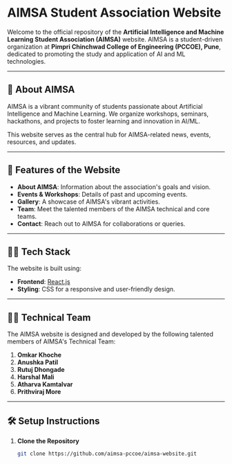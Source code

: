 # AIMSA Student Association Website

Welcome to the official repository of the **Artificial Intelligence and Machine Learning Student Association (AIMSA)** website. AIMSA is a student-driven organization at **Pimpri Chinchwad College of Engineering (PCCOE), Pune**, dedicated to promoting the study and application of AI and ML technologies.

---

## 🌟 About AIMSA
AIMSA is a vibrant community of students passionate about Artificial Intelligence and Machine Learning. We organize workshops, seminars, hackathons, and projects to foster learning and innovation in AI/ML.

This website serves as the central hub for AIMSA-related news, events, resources, and updates.

---

## 🚀 Features of the Website
- **About AIMSA**: Information about the association's goals and vision.
- **Events & Workshops**: Details of past and upcoming events.
- **Gallery**: A showcase of AIMSA's vibrant activities.
- **Team**: Meet the talented members of the AIMSA technical and core teams.
- **Contact**: Reach out to AIMSA for collaborations or queries.

---

## 👩‍💻 Tech Stack
The website is built using:
- **Frontend**: [React.js](https://reactjs.org/)  
- **Styling**: CSS for a responsive and user-friendly design.

---

## 👨‍💻 Technical Team
The AIMSA website is designed and developed by the following talented members of AIMSA's Technical Team:
1. **Omkar Khoche**
2. **Anushka Patil**
3. **Rutuj Dhongade**
4. **Harshal Mali**
5. **Atharva Kamtalvar**
6. **Prithviraj More**

---

## 🛠️ Setup Instructions

1. **Clone the Repository**  
   ```bash
   git clone https://github.com/aimsa-pccoe/aimsa-website.git

